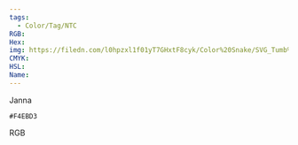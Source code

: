 ```yaml
---
tags:
  - Color/Tag/NTC
RGB:
Hex:
img: https://filedn.com/l0hpzxl1f01yT7GHxtF8cyk/Color%20Snake/SVG_Tumb%20Mass%20No%20Name/F4EBD3.svg
CMYK:
HSL:
Name:
---
```

Janna
```palette
#F4EBD3
```
RGB
